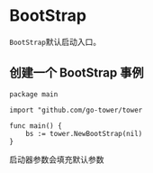 # BootStrap

`BootStrap`默认启动入口。

## 创建一个 BootStrap 事例

```golang
package main

import "github.com/go-tower/tower

func main() {
    bs := tower.NewBootStrap(nil)
}
```

启动器参数会填充默认参数
